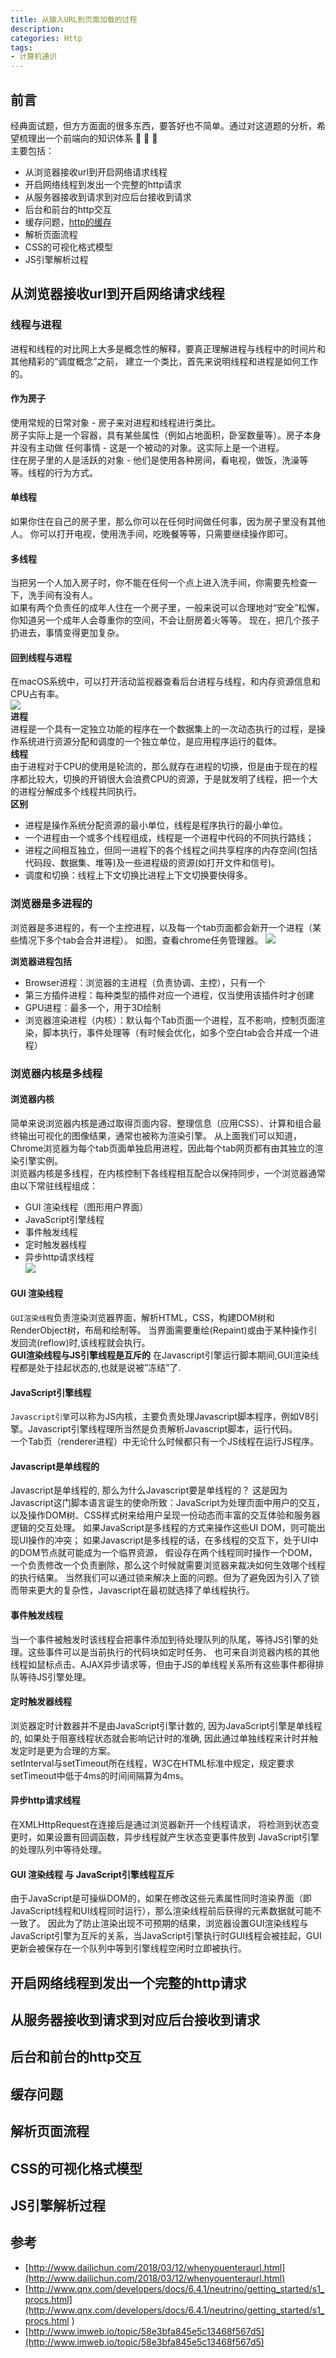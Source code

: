 ```yaml
---
title: 从输入URL到页面加载的过程
description:
categories: Http
tags:
- 计算机通识
---  
```

## 前言  
经典面试题，但方方面面的很多东西，要答好也不简单。通过对这道题的分析，希望梳理出一个前端向的知识体系 :dancers: :dancers: :dancers:  
主要包括：  
- 从浏览器接收url到开启网络请求线程  
- 开启网络线程到发出一个完整的http请求
- 从服务器接收到请求到对应后台接收到请求
- 后台和前台的http交互
- 缓存问题，[http的缓存]({{site.url}}/http/2018/08/18/http-cache/)
- 解析页面流程
- CSS的可视化格式模型
- JS引擎解析过程  

## 从浏览器接收url到开启网络请求线程  
### 线程与进程  
进程和线程的对比网上大多是概念性的解释，要真正理解进程与线程中的时间片和其他精彩的“调度概念”之前，
建立一个类比，首先来说明线程和进程是如何工作的。
#### 作为房子  
使用常规的日常对象 - 房子来对进程和线程进行类比。  
房子实际上是一个容器，具有某些属性（例如占地面积，卧室数量等）。房子本身并没有主动做 任何事情 - 这是一个被动的对象。这实际上是一个进程。    
住在房子里的人是活跃的对象 - 他们是使用各种房间，看电视，做饭，洗澡等等。线程的行为方式。
#### 单线程  
如果你住在自己的房子里，那么你可以在任何时间做任何事，因为房子里没有其他人。
你可以打开电视，使用洗手间，吃晚餐等等，只需要继续操作即可。
#### 多线程
当把另一个人加入房子时，你不能在任何一个点上进入洗手间，你需要先检查一下，洗手间有没有人。  
如果有两个负责任的成年人住在一个​​房子里，一般来说可以合理地对“安全”松懈，你知道另一个成年人会尊重你的空间，不会让厨房着火等等。
现在，把几个孩子扔进去，事情变得更加复杂。 
#### 回到线程与进程  
在macOS系统中，可以打开活动监视器查看后台进程与线程，和内存资源信息和CPU占有率。  
![]({{site.url}}/assets/images/2018-9-17-http-url/MacProcesses.jpg)  
**进程**  
进程是一个具有一定独立功能的程序在一个数据集上的一次动态执行的过程，是操作系统进行资源分配和调度的一个独立单位，是应用程序运行的载体。  
**线程**  
由于进程对于CPU的使用是轮流的，那么就存在进程的切换，但是由于现在的程序都比较大，切换的开销很大会浪费CPU的资源，于是就发明了线程，把一个大的进程分解成多个线程共同执行。  
**区别**  
- 进程是操作系统分配资源的最小单位，线程是程序执行的最小单位。
- 一个进程由一个或多个线程组成，线程是一个进程中代码的不同执行路线；
- 进程之间相互独立，但同一进程下的各个线程之间共享程序的内存空间(包括代码段、数据集、堆等)及一些进程级的资源(如打开文件和信号)。
- 调度和切换：线程上下文切换比进程上下文切换要快得多。  
  
### 浏览器是多进程的
浏览器是多进程的，有一个主控进程，以及每一个tab页面都会新开一个进程（某些情况下多个tab会合并进程）。
如图，查看chrome任务管理器。
![]({{site.url}}/assets/images/2018-9-17-http-url/chromePro.png)

**浏览器进程包括**
- Browser进程：浏览器的主进程（负责协调、主控），只有一个
- 第三方插件进程：每种类型的插件对应一个进程，仅当使用该插件时才创建
- GPU进程：最多一个，用于3D绘制
- 浏览器渲染进程（内核）：默认每个Tab页面一个进程，互不影响，控制页面渲染，脚本执行，事件处理等（有时候会优化，如多个空白tab会合并成一个进程）

### 浏览器内核是多线程 
#### 浏览器内核  
简单来说浏览器内核是通过取得页面内容、整理信息（应用CSS）、计算和组合最终输出可视化的图像结果，通常也被称为渲染引擎。
从上面我们可以知道，Chrome浏览器为每个tab页面单独启用进程，因此每个tab网页都有由其独立的渲染引擎实例。  
浏览器内核是多线程，在内核控制下各线程相互配合以保持同步，一个浏览器通常由以下常驻线程组成：
- GUI 渲染线程（图形用户界面）
- JavaScript引擎线程
- 事件触发线程
- 定时触发器线程
- 异步http请求线程  
![](https://dailc.github.io/staticResource/blog/basicKnowledge/whenyouenteraurl/browser_inner_thread.png)

#### GUI 渲染线程
`GUI渲染线程`负责渲染浏览器界面，解析HTML，CSS，构建DOM树和RenderObject树，布局和绘制等。
当界面需要重绘(Repaint)或由于某种操作引发回流(reflow)时,该线程就会执行。  
**GUI渲染线程与JS引擎线程是互斥的** 在Javascript引擎运行脚本期间,GUI渲染线程都是处于挂起状态的,也就是说被”冻结”了.
#### JavaScript引擎线程  
`Javascript引擎`可以称为JS内核，主要负责处理Javascript脚本程序，例如V8引擎。Javascript引擎线程理所当然是负责解析Javascript脚本，运行代码。  
一个Tab页（renderer进程）中无论什么时候都只有一个JS线程在运行JS程序。
#### Javascript是单线程的  
Javascript是单线程的, 那么为什么Javascript要是单线程的？
这是因为Javascript这门脚本语言诞生的使命所致：JavaScript为处理页面中用户的交互，以及操作DOM树、CSS样式树来给用户呈现一份动态而丰富的交互体验和服务器逻辑的交互处理。
如果JavaScript是多线程的方式来操作这些UI DOM，则可能出现UI操作的冲突； 如果Javascript是多线程的话，在多线程的交互下，处于UI中的DOM节点就可能成为一个临界资源，
假设存在两个线程同时操作一个DOM，一个负责修改一个负责删除，那么这个时候就需要浏览器来裁决如何生效哪个线程的执行结果。
当然我们可以通过锁来解决上面的问题。但为了避免因为引入了锁而带来更大的复杂性，Javascript在最初就选择了单线程执行。
#### 事件触发线程
当一个事件被触发时该线程会把事件添加到待处理队列的队尾，等待JS引擎的处理。这些事件可以是当前执行的代码块如定时任务、
也可来自浏览器内核的其他线程如鼠标点击、AJAX异步请求等，但由于JS的单线程关系所有这些事件都得排队等待JS引擎处理。
#### 定时触发器线程  
浏览器定时计数器并不是由JavaScript引擎计数的, 因为JavaScript引擎是单线程的, 
如果处于阻塞线程状态就会影响记计时的准确, 因此通过单独线程来计时并触发定时是更为合理的方案。  
setInterval与setTimeout所在线程，W3C在HTML标准中规定，规定要求setTimeout中低于4ms的时间间隔算为4ms。
#### 异步http请求线程 
在XMLHttpRequest在连接后是通过浏览器新开一个线程请求， 将检测到状态变更时，如果设置有回调函数，异步线程就产生状态变更事件放到 JavaScript引擎的处理队列中等待处理。  

#### GUI 渲染线程 与 JavaScript引擎线程互斥
由于JavaScript是可操纵DOM的，如果在修改这些元素属性同时渲染界面（即JavaScript线程和UI线程同时运行），那么渲染线程前后获得的元素数据就可能不一致了。
因此为了防止渲染出现不可预期的结果，浏览器设置GUI渲染线程与JavaScript引擎为互斥的关系，当JavaScript引擎执行时GUI线程会被挂起，GUI更新会被保存在一个队列中等到引擎线程空闲时立即被执行。


## 开启网络线程到发出一个完整的http请求
## 从服务器接收到请求到对应后台接收到请求
## 后台和前台的http交互
## 缓存问题
## 解析页面流程
## CSS的可视化格式模型
## JS引擎解析过程 

## 参考
- [http://www.dailichun.com/2018/03/12/whenyouenteraurl.html](http://www.dailichun.com/2018/03/12/whenyouenteraurl.html) 
- [http://www.qnx.com/developers/docs/6.4.1/neutrino/getting_started/s1_procs.html](http://www.qnx.com/developers/docs/6.4.1/neutrino/getting_started/s1_procs.html ) 
- [http://www.imweb.io/topic/58e3bfa845e5c13468f567d5](http://www.imweb.io/topic/58e3bfa845e5c13468f567d5)
